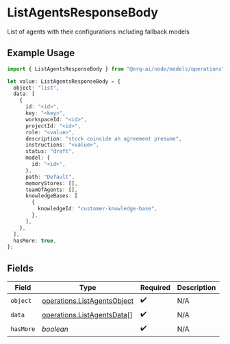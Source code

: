 # ListAgentsResponseBody

List of agents with their configurations including fallback models

## Example Usage

```typescript
import { ListAgentsResponseBody } from "@orq-ai/node/models/operations";

let value: ListAgentsResponseBody = {
  object: "list",
  data: [
    {
      id: "<id>",
      key: "<key>",
      workspaceId: "<id>",
      projectId: "<id>",
      role: "<value>",
      description: "stock coincide ah agreement presume",
      instructions: "<value>",
      status: "draft",
      model: {
        id: "<id>",
      },
      path: "Default",
      memoryStores: [],
      teamOfAgents: [],
      knowledgeBases: [
        {
          knowledgeId: "customer-knowledge-base",
        },
      ],
    },
  ],
  hasMore: true,
};
```

## Fields

| Field                                                                      | Type                                                                       | Required                                                                   | Description                                                                |
| -------------------------------------------------------------------------- | -------------------------------------------------------------------------- | -------------------------------------------------------------------------- | -------------------------------------------------------------------------- |
| `object`                                                                   | [operations.ListAgentsObject](../../models/operations/listagentsobject.md) | :heavy_check_mark:                                                         | N/A                                                                        |
| `data`                                                                     | [operations.ListAgentsData](../../models/operations/listagentsdata.md)[]   | :heavy_check_mark:                                                         | N/A                                                                        |
| `hasMore`                                                                  | *boolean*                                                                  | :heavy_check_mark:                                                         | N/A                                                                        |